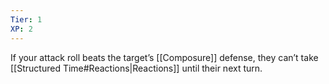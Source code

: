 ```yaml
---
Tier: 1
XP: 2
---
```

If your attack roll beats the target’s [[Composure]] defense, they can’t take [[Structured Time#Reactions|Reactions]] until their next turn.